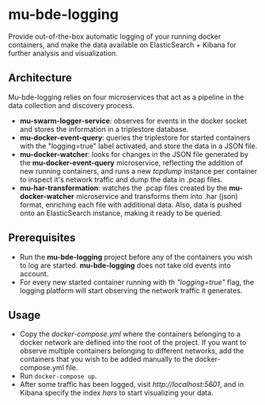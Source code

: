 # mu-bde-logging

Provide out-of-the-box automatic logging of your running docker containers, and make the data available on ElasticSearch + Kibana for further analysis and visualization.

## Architecture

Mu-bde-logging relies on four microservices that act as a pipeline in the data collection and discovery process.

* **mu-swarm-logger-service**: observes for events in the docker socket and stores the information in a triplestore database.
* **mu-docker-event-query**: queries the triplestore for started containers with the "logging=true" label activated, and store the data in a JSON file.
* **mu-docker-watcher**: looks for changes in the JSON file generated by the **mu-docker-event-query** microservice, reflecting the addition of new running containers, and runs a new *tcpdump* instance per container to inspect it's network traffic and dump the data in .pcap files.
* **mu-har-transformation**: watches the .pcap files created by the **mu-docker-watcher** microservice and transforms them into .har (json) format, enriching each file with additional data. Also, data is pushed onto an ElasticSearch instance, making it ready to be queried.


## Prerequisites

* Run the **mu-bde-logging** project before any of the containers you wish to log are started. **mu-bde-logging** does not take old events into account.
* For every new started container running with th *"logging=true"* flag, the logging platform will start observing the network traffic it generates.

## Usage

* Copy the *docker-compose.yml* where the containers belonging to a docker network are defined into the root of the project. If you want to observe multiple containers belonging to different networks,
  add the containers that you wish to be added manually to the docker-compose.yml file.
* Run ```docker-compose up```.
* After some traffic has been logged, visit *http://localhost:5601*, and in Kibana specify the index *hars* to start visualizing your data.
